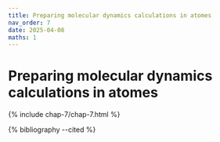```yaml
---
title: Preparing molecular dynamics calculations in atomes
nav_order: 7
date: 2025-04-08
maths: 1
---
```


# Preparing molecular dynamics calculations in atomes

{% include chap-7/chap-7.html %}

{% bibliography --cited %}
